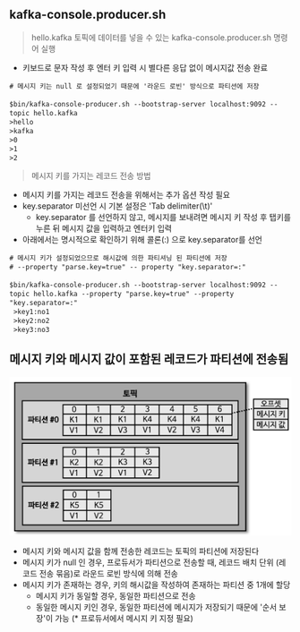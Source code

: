 ## kafka-console.producer.sh

> hello.kafka 토픽에 데이터를 넣을 수 있는 kafka-console.producer.sh 명령어 실행

- 키보드로 문자 작성 후 엔터 키 입력 시 별다른 응답 없이 메시지값 전송 완료

````shell
# 메시지 키는 null 로 설정되었기 때문에 '라운드 로빈' 방식으로 파티션에 저장

$bin/kafka-console-producer.sh --bootstrap-server localhost:9092 --topic hello.kafka
>hello
>kafka
>0
>1
>2
````

> 메시지 키를 가지는 레코드 전송 방법

- 메시지 키를 가지는 레코드 전송을 위해서는 추가 옵션 작성 필요
- key.separator 미선언 시 기본 설정은 'Tab delimiter(\t)'
    - key.separator 를 선언하지 않고, 메시지를 보내려면 메시지 키 작성 후 탭키를 누른 뒤 메시지 값을 입력하고 엔터키 입력
- 아래에서는 명시적으로 확인하기 위해 콜론(:) 으로 key.separator를 선언

````shell
# 메시지 키가 설정되었으므로 해시값에 의한 파티셔닝 된 파티션에 저장
# --property "parse.key=true" -- property "key.separator=:"

$bin/kafka-console-producer.sh --bootstrap-server localhost:9092 --topic hello.kafka --property "parse.key=true" --property "key.separator=:"
 >key1:no1
 >key2:no2
 >key3:no3
````

## 메시지 키와 메시지 값이 포함된 레코드가 파티션에 전송됨

![img1.png](image/img1.png)

- 메시지 키와 메시지 값을 함께 전송한 레코드는 토픽의 파티션에 저장된다
- 메시지 키가 null 인 경우, 프로듀서가 파티션으로 전송할 때, 레코드 배치 단위 (레코드 전송 묶음)로 라운드 로빈 방식에 의해 전송
- 메시지 키가 존재하는 경우, 키의 해시값을 작성하여 존재하는 파티션 중 1개에 할당
    - 메시지 키가 동일할 경우, 동일한 파티션으로 전송
    - 동일한 메시지 키인 경우, 동일한 파티션에 메시지가 저장되기 때문에 '순서 보장'이 가능 (* 프로듀서에서 메시지 키 지정 필요)
